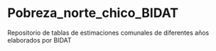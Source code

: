 # Pobreza_norte_chico_BIDAT
Repositorio de tablas de estimaciones comunales de diferentes años elaborados por BIDAT
